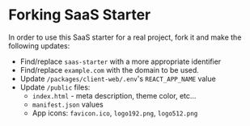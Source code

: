 # Forking SaaS Starter

In order to use this SaaS starter for a real project, fork it and make the following updates:

- Find/replace `saas-starter` with a more appropriate identifier
- Find/replace `example.com` with the domain to be used.
- Update `/packages/client-web/.env`'s `REACT_APP_NAME` value
- Update `/public` files:
  - `index.html` - meta description, theme color, etc...
  - `manifest.json` values
  - App icons: `favicon.ico`, `logo192.png`, `logo512.png`
